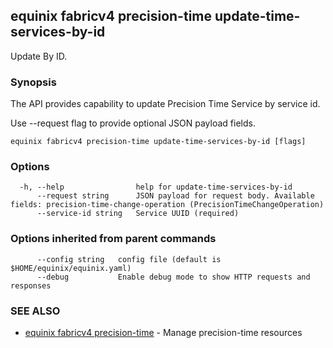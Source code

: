 ## equinix fabricv4 precision-time update-time-services-by-id

Update By ID.

### Synopsis

The API provides capability to update Precision Time Service by service id.

Use --request flag to provide optional JSON payload fields.

```
equinix fabricv4 precision-time update-time-services-by-id [flags]
```

### Options

```
  -h, --help                help for update-time-services-by-id
      --request string      JSON payload for request body. Available fields: precision-time-change-operation (PrecisionTimeChangeOperation)
      --service-id string   Service UUID (required)
```

### Options inherited from parent commands

```
      --config string   config file (default is $HOME/equinix/equinix.yaml)
      --debug           Enable debug mode to show HTTP requests and responses
```

### SEE ALSO

* [equinix fabricv4 precision-time](equinix_fabricv4_precision-time.md)	 - Manage precision-time resources

